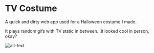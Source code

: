 # TV Costume
A quick and dirty web app used for a Halloween costume I made.

It plays random gifs with TV static in between...it looked cool in person, okay?

![alt-text](https://github.com/ConnorAustin/TV_Costume/raw/master/example.gif "Example gif")
